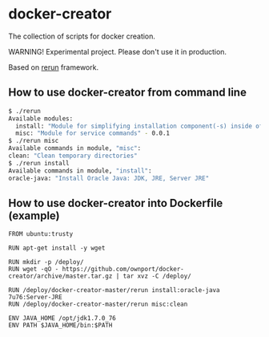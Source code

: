 # docker-creator

The collection of scripts for docker creation. 

WARNING! Experimental project. Please don't use it in production.

Based on [rerun](https://github.com/rerun/rerun) framework. 

## How to use docker-creator from command line

```sh
$ ./rerun 
Available modules:
  install: "Module for simplifying installation component(-s) inside of Docker" - 0.0.1
  misc: "Module for service commands" - 0.0.1
$ ./rerun misc
Available commands in module, "misc":
clean: "Clean temporary directories"
$ ./rerun install
Available commands in module, "install":
oracle-java: "Install Oracle Java: JDK, JRE, Server JRE"
```

## How to use docker-creator into Dockerfile (example)

```
FROM ubuntu:trusty

RUN apt-get install -y wget

RUN mkdir -p /deploy/
RUN wget -qO - https://github.com/ownport/docker-creator/archive/master.tar.gz | tar xvz -C /deploy/

RUN /deploy/docker-creator-master/rerun install:oracle-java 7u76:Server-JRE
RUN /deploy/docker-creator-master/rerun misc:clean

ENV JAVA_HOME /opt/jdk1.7.0_76
ENV PATH $JAVA_HOME/bin:$PATH
```
